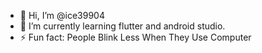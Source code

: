 - 👋 Hi, I’m @ice39904
- 🌱 I’m currently learning  flutter and android studio.
- ⚡ Fun fact: People Blink Less When They Use Computer 

<!---
ice39904/ice39904 is a ✨ special ✨ repository because its `README.md` (this file) appears on your GitHub profile.
You can click the Preview link to take a look at your changes.
--->
